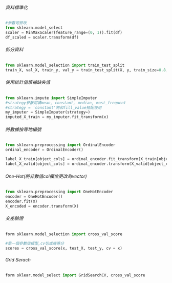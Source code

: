 ###### 資料標準化
```Python
#參數可修改
from sklearn.model_select
scaler = MinMaxScaler(feature_range=(0, 1)).fit(df) 
df_scaled = scaler.transform(df)
```

###### 拆分資料
```Python
from sklearn.model_selection import train_test_split
train_X, val_X, train_y, val_y = train_test_split(X, y, train_size=0.8, test_size=0.2, random_state = 0)
```

###### 使用統計值填補缺失值
```Python
from sklearn.impute import SimpleImputer
#strategy參數可填mean, constant, median, most_frequent
#strategy = 'constant'將和fill_value搭配使用
my_imputer = SimpleImputer(strategy=)
imputed_X_train = my_imputer.fit_transform(x)
```

###### 將數據按等地編號
```Python
from sklearn.preprocessing import OrdinalEncoder
ordinal_encoder = OrdinalEncoder()

label_X_train[object_cols] = ordinal_encoder.fit_transform(X_train[object_cols])
label_X_valid[object_cols] = ordinal_encoder.transform(X_valid[object_cols])
```

###### One-Hot(將非數值col欄位更改為vector)
```Python
from sklearn.preprocessing import OneHotEncoder 
encoder = OneHotEncoder() 
encoder.fit(X) 
X_encoded = encoder.transform(X)
```

###### 交差驗證
```Python
form sklearn.model_selection import cross_val_score

#第一個參數填模型,cv切成幾等分
scores = cross_val_score(x, test_X, test_y, cv = x)
```

###### Grid Serach
```Python
form sklear.model_select import GridSearchCV, cross_val_score
```